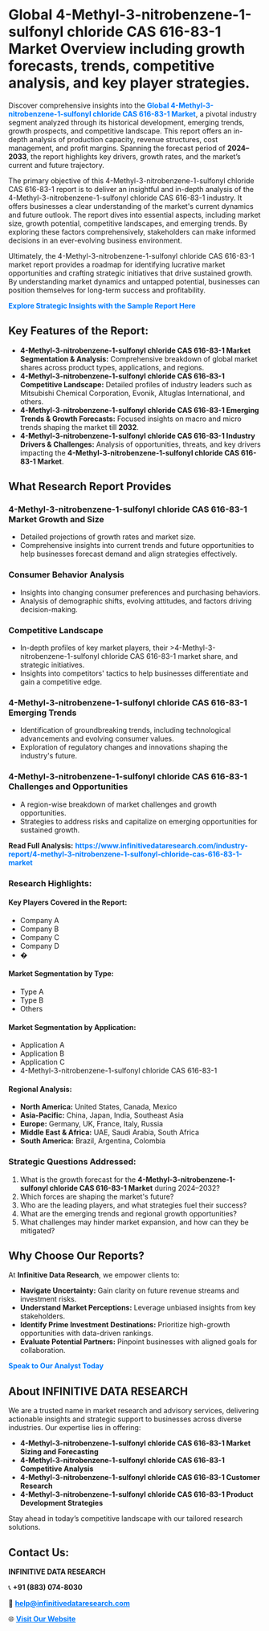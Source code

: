 <h1>Global 4-Methyl-3-nitrobenzene-1-sulfonyl chloride CAS 616-83-1 Market Overview including growth forecasts, trends, competitive analysis, and key player strategies.</h1>
<p>
Discover comprehensive insights into the 
<a href="https://www.infinitivedataresearch.com/industry-report/4-methyl-3-nitrobenzene-1-sulfonyl-chloride-cas-616-83-1-market" rel="dofollow" style="color: #007BFF; text-decoration: none;"><strong>Global 4-Methyl-3-nitrobenzene-1-sulfonyl chloride CAS 616-83-1 Market</strong></a>, a pivotal industry segment analyzed through its historical development, emerging trends, growth prospects, and competitive landscape. This report offers an in-depth analysis of production capacity, revenue structures, cost management, and profit margins. Spanning the forecast period of <strong>2024–2033</strong>, the report highlights key drivers, growth rates, and the market’s current and future trajectory.
</p>
<p>
The primary objective of this 4-Methyl-3-nitrobenzene-1-sulfonyl chloride CAS 616-83-1 report is to deliver an insightful and in-depth analysis of the 4-Methyl-3-nitrobenzene-1-sulfonyl chloride CAS 616-83-1 industry. It offers businesses a clear understanding of the market's current dynamics and future outlook. The report dives into essential aspects, including market size, growth potential, competitive landscapes, and emerging trends. By exploring these factors comprehensively, stakeholders can make informed decisions in an ever-evolving business environment.
</p>
<p>
Ultimately, the 4-Methyl-3-nitrobenzene-1-sulfonyl chloride CAS 616-83-1 market report provides a roadmap for identifying lucrative market opportunities and crafting strategic initiatives that drive sustained growth. By understanding market dynamics and untapped potential, businesses can position themselves for long-term success and profitability.
</p>
<p>
<a href="https://www.infinitivedataresearch.com/request-sample/reportId=111418" style="color: #007BFF; text-decoration: none;"><strong>Explore Strategic Insights with the Sample Report Here</strong></a>
</p>

<h2>Key Features of the Report:</h2>
<ul>
<li><strong>4-Methyl-3-nitrobenzene-1-sulfonyl chloride CAS 616-83-1 Market Segmentation & Analysis:</strong> Comprehensive breakdown of global market shares across product types, applications, and regions.</li>
<li><strong>4-Methyl-3-nitrobenzene-1-sulfonyl chloride CAS 616-83-1 Competitive Landscape:</strong> Detailed profiles of industry leaders such as Mitsubishi Chemical Corporation, Evonik, Altuglas International, and others.</li>
<li><strong>4-Methyl-3-nitrobenzene-1-sulfonyl chloride CAS 616-83-1 Emerging Trends & Growth Forecasts:</strong> Focused insights on macro and micro trends shaping the market till <strong>2032</strong>.</li>
<li><strong>4-Methyl-3-nitrobenzene-1-sulfonyl chloride CAS 616-83-1 Industry Drivers & Challenges:</strong> Analysis of opportunities, threats, and key drivers impacting the <strong>4-Methyl-3-nitrobenzene-1-sulfonyl chloride CAS 616-83-1 Market</strong>.</li>
</ul>

<h2>What Research Report Provides</h2>
<h3>4-Methyl-3-nitrobenzene-1-sulfonyl chloride CAS 616-83-1 Market Growth and Size</h3>
<ul>
<li>Detailed projections of growth rates and market size.</li>
<li>Comprehensive insights into current trends and future opportunities to help businesses forecast demand and align strategies effectively.</li>
</ul>

<h3>Consumer Behavior Analysis</h3>
<ul>
<li>Insights into changing consumer preferences and purchasing behaviors.</li>
<li>Analysis of demographic shifts, evolving attitudes, and factors driving decision-making.</li>
</ul>

<h3>Competitive Landscape</h3>
<ul>
<li>In-depth profiles of key market players, their >4-Methyl-3-nitrobenzene-1-sulfonyl chloride CAS 616-83-1 market share, and strategic initiatives.</li>
<li>Insights into competitors' tactics to help businesses differentiate and gain a competitive edge.</li>
</ul>

<h3>4-Methyl-3-nitrobenzene-1-sulfonyl chloride CAS 616-83-1 Emerging Trends</h3>
<ul>
<li>Identification of groundbreaking trends, including technological advancements and evolving consumer values.</li>
<li>Exploration of regulatory changes and innovations shaping the industry's future.</li>
</ul>

<h3>4-Methyl-3-nitrobenzene-1-sulfonyl chloride CAS 616-83-1 Challenges and Opportunities</h3>
<ul>
<li>A region-wise breakdown of market challenges and growth opportunities.</li>
<li>Strategies to address risks and capitalize on emerging opportunities for sustained growth.</li>
</ul>
<p><strong>Read Full Analysis:</strong> <a href="https://www.infinitivedataresearch.com/industry-report/4-methyl-3-nitrobenzene-1-sulfonyl-chloride-cas-616-83-1-market" rel="dofollow" style="color: #007BFF; text-decoration: none;"><strong>https://www.infinitivedataresearch.com/industry-report/4-methyl-3-nitrobenzene-1-sulfonyl-chloride-cas-616-83-1-market</strong></a></p>
<h3>Research Highlights:</h3>
<h4>Key Players Covered in the Report:</h4>
<ul><li>Company A</li><li>Company B</li><li>Company C</li><li>Company D</li><li>�</li></ul>
<h4>Market Segmentation by Type:</h4>
<ul><li>Type A</li><li>Type B</li><li>Others</li></ul>
<h4>Market Segmentation by Application:</h4>
<ul><li>Application A</li><li>Application B</li><li>Application C</li><li>4-Methyl-3-nitrobenzene-1-sulfonyl chloride CAS 616-83-1</li></ul>

<h4>Regional Analysis:</h4>
<ul>
<li><strong>North America:</strong> United States, Canada, Mexico</li>
<li><strong>Asia-Pacific:</strong> China, Japan, India, Southeast Asia</li>
<li><strong>Europe:</strong> Germany, UK, France, Italy, Russia</li>
<li><strong>Middle East & Africa:</strong> UAE, Saudi Arabia, South Africa</li>
<li><strong>South America:</strong> Brazil, Argentina, Colombia</li>
</ul>

<h3>Strategic Questions Addressed:</h3>
<ol>
<li>What is the growth forecast for the <strong>4-Methyl-3-nitrobenzene-1-sulfonyl chloride CAS 616-83-1 Market</strong> during 2024–2032?</li>
<li>Which forces are shaping the market's future?</li>
<li>Who are the leading players, and what strategies fuel their success?</li>
<li>What are the emerging trends and regional growth opportunities?</li>
<li>What challenges may hinder market expansion, and how can they be mitigated?</li>
</ol>

<h2>Why Choose Our Reports?</h2>
<p>At <strong>Infinitive Data Research</strong>, we empower clients to:</p>
<ul>
<li><strong>Navigate Uncertainty:</strong> Gain clarity on future revenue streams and investment risks.</li>
<li><strong>Understand Market Perceptions:</strong> Leverage unbiased insights from key stakeholders.</li>
<li><strong>Identify Prime Investment Destinations:</strong> Prioritize high-growth opportunities with data-driven rankings.</li>
<li><strong>Evaluate Potential Partners:</strong> Pinpoint businesses with aligned goals for collaboration.</li>
</ul>
<p><a href="https://www.infinitivedataresearch.com/industry-report/4-methyl-3-nitrobenzene-1-sulfonyl-chloride-cas-616-83-1-market" rel="dofollow" style="color: #007BFF; text-decoration: none;"><strong>Speak to Our Analyst Today</strong></a></p>

<h2>About INFINITIVE DATA RESEARCH</h2>
<p>We are a trusted name in market research and advisory services, delivering actionable insights and strategic support to businesses across diverse industries. Our expertise lies in offering:</p>
<ul>
<li><strong>4-Methyl-3-nitrobenzene-1-sulfonyl chloride CAS 616-83-1 Market Sizing and Forecasting</strong></li>
<li><strong>4-Methyl-3-nitrobenzene-1-sulfonyl chloride CAS 616-83-1 Competitive Analysis</strong></li>
<li><strong>4-Methyl-3-nitrobenzene-1-sulfonyl chloride CAS 616-83-1 Customer Research</strong></li>
<li><strong>4-Methyl-3-nitrobenzene-1-sulfonyl chloride CAS 616-83-1 Product Development Strategies</strong></li>
</ul>
<p>Stay ahead in today’s competitive landscape with our tailored research solutions.</p>

<h2>Contact Us:</h2>
<p><strong>INFINITIVE DATA RESEARCH</strong></p>
<p>📞 <strong>+91 (883) 074-8030</strong></p>
<p>📧 <strong><a href="mailto:help@infinitivedataresearch.com" style="color: #007BFF;">help@infinitivedataresearch.com</a></strong></p>
<p>🌐 <strong><a href="https://www.infinitivedataresearch.com" rel="dofollow" style="color: #007BFF;">Visit Our Website</a></strong></p>